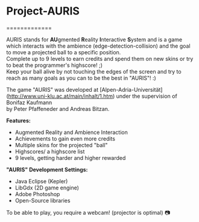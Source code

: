 <h1>Project-AURIS</h1>
=============

AURIS stands for **AU**gmented **R**eality **I**nteractive **S**ystem 
and is a game which interacts with the ambience (edge-detection-collision) and 
the goal to move a projected ball to a specific position. <br>
Complete up to 9 levels to earn credits and spend them on new skins or try to beat
the programmer's highscore! ;) <br>
Keep your ball alive by not touching the edges of the screen and try to reach as many goals as you can to be the best in "AURIS"! :) <br>

The game "AURIS" was developed at [Alpen-Adria-Universität] (http://www.uni-klu.ac.at/main/inhalt/1.htm) under the supervision of Bonifaz Kaufmann <br>
by Peter Pfaffeneder and Andreas Bitzan. <br>

**Features:**<br>
- Augmented Reality and Ambience Interaction <br>
- Achievements to gain even more credits <br>
- Multiple skins for the projected "ball" <br>
- Highscores/ a highscore list <br>
- 9 levels, getting harder and higher rewarded <br>

**"AURIS" Development Settings:**<br>
* Java Eclipse (Kepler) <br>
* LibGdx (2D game engine) <br>
* Adobe Photoshop <br>
* Open-Source libraries <br>

To be able to play, you require a webcam! (projector is optimal)
:camera:
